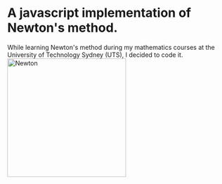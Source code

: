 # A javascript implementation of Newton's method.
While learning Newton's method during my mathematics courses at the University of Technology Sydney (UTS), I decided to code it.
<img src="https://scx2.b-cdn.net/gfx/news/2021/isaac-newton.jpg" alt="Newton" width="270" />
